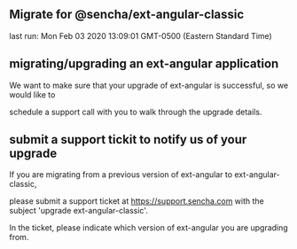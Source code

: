 ## Migrate for @sencha/ext-angular-classic

last run: Mon Feb 03 2020 13:09:01 GMT-0500 (Eastern Standard Time)

## migrating/upgrading an ext-angular application

We want to make sure that your upgrade of ext-angular is successful, so we would like to

schedule a support call with you to walk through the upgrade details.

## submit a support tickit to notify us of your upgrade

If you are migrating from a previous version of ext-angular to ext-angular-classic,

please submit a support ticket at https://support.sencha.com with the subject 'upgrade ext-angular-classic'.

In the ticket, please indicate which version of ext-angular you are upgrading from.
